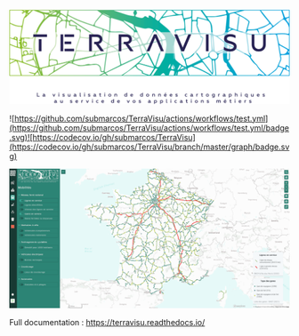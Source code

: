 ![Logo](./docs/source/_static/logo_color.png)

![https://github.com/submarcos/TerraVisu/actions/workflows/test.yml](https://github.com/submarcos/TerraVisu/actions/workflows/test.yml/badge.svg)![https://codecov.io/gh/submarcos/TerraVisu](https://codecov.io/gh/submarcos/TerraVisu/branch/master/graph/badge.svg)

![Screenshot](./docs/source/_static/screenshot.png)

Full documentation : https://terravisu.readthedocs.io/
